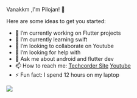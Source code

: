 Vanakkm ,I'm Pilojan! 👋


Here are some ideas to get you started:

- 🔭 I’m currently working on Flutter projects
- 🌱 I’m currently learning swift
- 👯 I’m looking to collaborate on Youtube
- 🤔 I’m looking for help with 
- 💬 Ask me about android and flutter dev
- 📫 How to reach me: <a href="http://www.techcorder.com/">Techcorder Site</a> <a href="https://www.youtube.com/channel/UCwX6L1GZ9Y79sD4899BRwYQ/">Youtube</a>
- ⚡ Fun fact: I spend 12 hours on my laptop

<img src="https://github-readme-stats.vercel.app/api?username=pilojanmobile&&show_icons=true&title_color=ffffff&icon_color=bb2acf&text_color=daf7dc&bg_color=151515"/>
